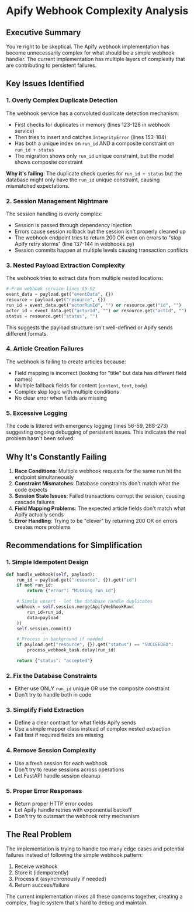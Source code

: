 # Apify Webhook Complexity Analysis

## Executive Summary

You're right to be skeptical. The Apify webhook implementation has become unnecessarily complex for what should be a simple webhook handler. The current implementation has multiple layers of complexity that are contributing to persistent failures.

## Key Issues Identified

### 1. Overly Complex Duplicate Detection

The webhook service has a convoluted duplicate detection mechanism:
- First checks for duplicates in memory (lines 123-128 in webhook service)
- Then tries to insert and catches `IntegrityError` (lines 153-184)
- Has both a unique index on `run_id` AND a composite constraint on `run_id + status`
- The migration shows only `run_id` unique constraint, but the model shows composite constraint

**Why it's failing**: The duplicate check queries for `run_id + status` but the database might only have the `run_id` unique constraint, causing mismatched expectations.

### 2. Session Management Nightmare

The session handling is overly complex:
- Session is passed through dependency injection
- Errors cause session rollback but the session isn't properly cleaned up
- The webhook endpoint tries to return 200 OK even on errors to "stop Apify retry storms" (line 137-144 in webhooks.py)
- Session commits happen at multiple levels causing transaction conflicts

### 3. Nested Payload Extraction Complexity

The webhook tries to extract data from multiple nested locations:
```python
# From webhook service lines 85-92
event_data = payload.get("eventData", {})
resource = payload.get("resource", {})
run_id = event_data.get("actorRunId", "") or resource.get("id", "")
actor_id = event_data.get("actorId", "") or resource.get("actId", "")
status = resource.get("status", "")
```

This suggests the payload structure isn't well-defined or Apify sends different formats.

### 4. Article Creation Failures

The webhook is failing to create articles because:
- Field mapping is incorrect (looking for "title" but data has different field names)
- Multiple fallback fields for content (`content`, `text`, `body`)
- Complex skip logic with multiple conditions
- No clear error when fields are missing

### 5. Excessive Logging

The code is littered with emergency logging (lines 56-59, 268-273) suggesting ongoing debugging of persistent issues. This indicates the real problem hasn't been solved.

## Why It's Constantly Failing

1. **Race Conditions**: Multiple webhook requests for the same run hit the endpoint simultaneously
2. **Constraint Mismatches**: Database constraints don't match what the code expects
3. **Session State Issues**: Failed transactions corrupt the session, causing cascade failures
4. **Field Mapping Problems**: The expected article fields don't match what Apify actually sends
5. **Error Handling**: Trying to be "clever" by returning 200 OK on errors creates more problems

## Recommendations for Simplification

### 1. Simple Idempotent Design
```python
def handle_webhook(self, payload):
    run_id = payload.get("resource", {}).get("id")
    if not run_id:
        return {"error": "Missing run_id"}

    # Simple upsert - let the database handle duplicates
    webhook = self.session.merge(ApifyWebhookRaw(
        run_id=run_id,
        data=payload
    ))
    self.session.commit()

    # Process in background if needed
    if payload.get("resource", {}).get("status") == "SUCCEEDED":
        process_webhook_task.delay(run_id)

    return {"status": "accepted"}
```

### 2. Fix the Database Constraints
- Either use ONLY `run_id` unique OR use the composite constraint
- Don't try to handle both in code

### 3. Simplify Field Extraction
- Define a clear contract for what fields Apify sends
- Use a simple mapper class instead of complex nested extraction
- Fail fast if required fields are missing

### 4. Remove Session Complexity
- Use a fresh session for each webhook
- Don't try to reuse sessions across operations
- Let FastAPI handle session cleanup

### 5. Proper Error Responses
- Return proper HTTP error codes
- Let Apify handle retries with exponential backoff
- Don't try to outsmart the webhook retry mechanism

## The Real Problem

The implementation is trying to handle too many edge cases and potential failures instead of following the simple webhook pattern:
1. Receive webhook
2. Store it (idempotently)
3. Process it (asynchronously if needed)
4. Return success/failure

The current implementation mixes all these concerns together, creating a complex, fragile system that's hard to debug and maintain.
